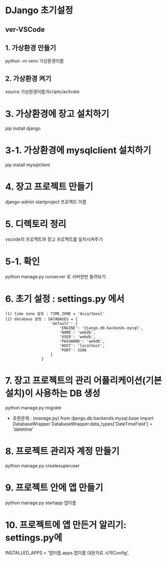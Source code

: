 # DJango 초기설정

## ver-VSCode
## 1. 가상환경 만들기 
python -m venv 가상환경이름
## 2. 가상환경 켜기
source 가상환경이름/Scripts/acitvate
# 3. 가상환경에 장고 설치하기
 pip install django
# 3-1. 가상환경에 mysqlclient 설치하기
pip install mysqlclient

# 4. 장고 프로젝트 만들기
django-admin startproject 프로젝트 이름
# 5. 디렉토리 정리
vscode의 프로젝트와 장고 프로젝트를 일치시켜주기
# 5-1. 확인
python manage.py runserver 로 서버한번 돌려보기

# 6. 초기 설정 : settings.py 에서 
    (1) time zone 설정 : TIME_ZONE = 'Asia/Seoul'
    (2) database 설정 : DATABASES = {
                        'default': {
                            'ENGINE': 'django.db.backends.mysql',
                            'NAME': 'webdb',
                            'USER': 'webdb',
                            'PASSWORD': 'webdb',
                            'HOST': 'localhost',
                            'PORT': 3306
                        }
                    }

# 7. 장고 프로젝트의 관리 어플리케이션(기본설치)이 사용하는 DB 생성
 python manage.py migrate

* 호환문제 : (manage.py) 
from django.db.backends.mysql.base import DatabaseWrapper 
DatabaseWrapper.data_types['DateTimeField'] = 'datetime'

# 8. 프로젝트 관리자 계정 만들기
python manage.py createsuperuser

# 9. 프로젝트 안에 앱 만들기
python manage.py startapp 앱이름
# 10. 프로젝트에 앱 만든거 알리기: settings.py에 
INSTALLED_APPS = 
    ‘앱이름.apps.앱이름 대문자로 시작Config’,

